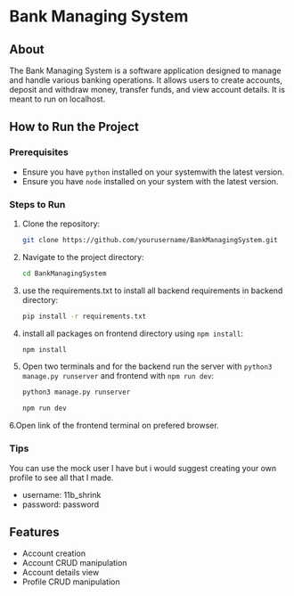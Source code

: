 # Bank Managing System

## About
The Bank Managing System is a software application designed to manage and handle various banking operations. It allows users to create accounts, deposit and withdraw money, transfer funds, and view account details. It is meant to run on localhost.

## How to Run the Project

### Prerequisites
- Ensure you have `python` installed on your systemwith the latest version.
- Ensure you have `node` installed on your system with the latest version.

### Steps to Run
1. Clone the repository:
    ```sh
    git clone https://github.com/yourusername/BankManagingSystem.git
    ```
2. Navigate to the project directory:
    ```sh
    cd BankManagingSystem
    ```
3. use the requirements.txt to install all backend requirements in backend directory:
    ```sh
    pip install -r requirements.txt
    ```
4. install all packages on frontend directory using `npm install`:
    ```sh
    npm install
    ```
5. Open two terminals and for the backend run the server with `python3 manage.py runserver` and frontend with `npm run dev`:
    ```sh
    python3 manage.py runserver
    ```
    ```sh
    npm run dev
    ```
6.Open link of the frontend terminal on prefered browser.

### Tips
You can use the mock user I have but i would suggest creating your own profile to see all that I made.
- username: 11b_shrink
- password: password

## Features
- Account creation
- Account CRUD manipulation
- Account details view
- Profile CRUD manipulation


